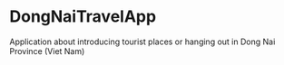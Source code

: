 # DongNaiTravelApp
Application about introducing tourist places or hanging out in Dong Nai Province (Viet Nam)
